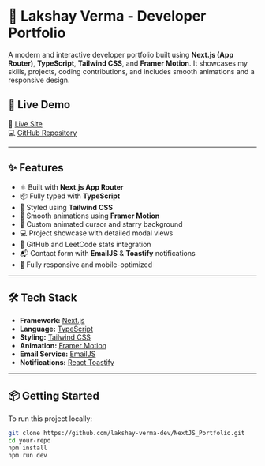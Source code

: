 # 💼 Lakshay Verma - Developer Portfolio

A modern and interactive developer portfolio built using **Next.js (App Router)**, **TypeScript**, **Tailwind CSS**, and **Framer Motion**. It showcases my skills, projects, coding contributions, and includes smooth animations and a responsive design.

## 🚀 Live Demo

🔗 [Live Site](https://your-live-link.com)  
💻 [GitHub Repository](https://github.com/yourusername/your-repo)

---

## ✨ Features

- ⚛️ Built with **Next.js App Router**
- 📦 Fully typed with **TypeScript**
- 🎨 Styled using **Tailwind CSS**
- 🎥 Smooth animations using **Framer Motion**
- 🌌 Custom animated cursor and starry background
- 💻 Project showcase with detailed modal views
- 🧠 GitHub and LeetCode stats integration
- 📬 Contact form with **EmailJS** & **Toastify** notifications
- 📱 Fully responsive and mobile-optimized

---

## 🛠 Tech Stack

- **Framework:** [Next.js](https://nextjs.org)
- **Language:** [TypeScript](https://www.typescriptlang.org/)
- **Styling:** [Tailwind CSS](https://tailwindcss.com/)
- **Animation:** [Framer Motion](https://www.framer.com/motion/)
- **Email Service:** [EmailJS](https://www.emailjs.com/)
- **Notifications:** [React Toastify](https://fkhadra.github.io/react-toastify/)

---

## 📦 Getting Started

To run this project locally:

```bash
git clone https://github.com/lakshay-verma-dev/NextJS_Portfolio.git
cd your-repo
npm install
npm run dev
